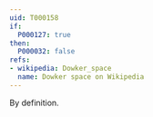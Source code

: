 ```yaml
---
uid: T000158
if:
  P000127: true
then:
  P000032: false
refs:
- wikipedia: Dowker_space
  name: Dowker space on Wikipedia
---
```


By definition.
